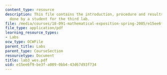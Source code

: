 ```yaml
---
content_type: resource
description: This file contains the introduction, procedure and results for the experiment
  done by a student for the third lab.
file: /media/courses/18-091-mathematical-exposition-spring-2005/e15ee6f9be3fa0090bb443d67d93f734_lab3_wes.pdf
file_type: application/pdf
learning_resource_types:
- Labs
ocw_type: OCWFile
parent_title: Labs
parent_type: CourseSection
resourcetype: Document
title: lab3_wes.pdf
uid: e15ee6f9-be3f-a009-0bb4-43d67d93f734
---
```

